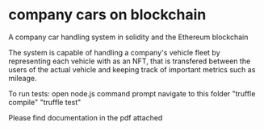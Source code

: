# company cars on blockchain
 A company car handling system in solidity and the Ethereum blockchain

 The system is capable of handling a company's vehicle fleet by representing each vehicle with as an NFT, that is transfered between the users of the actual vehicle and keeping track of important metrics such as mileage.

To run tests:
open node.js command prompt
navigate to this folder
"truffle compile"
"truffle test"

Please find documentation in the pdf attached
